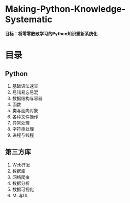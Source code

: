 # Making-Python-Knowledge-Systematic
**目标：将零零散散学习的Python知识重新系统化**

# 目录

## Python

1. 基础语法速查
2. 易错易忘易混
3. 数据结构与容器
4. 函数
5. 类与面向对象
6. 各种文件操作
7. 异常处理
8. 字符串处理
9. 进程与线程

## 第三方库

1. Web开发
2. 数据库
3. 网络爬虫
4. 数据分析
5. 数据可视化
6. ML与DL

